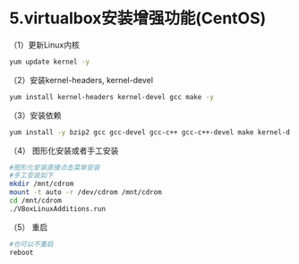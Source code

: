 # 5.virtualbox安装增强功能(CentOS)

（1）更新Linux内核

```bash
yum update kernel -y
```

（2）安装kernel-headers, kernel-devel

```bash
yum install kernel-headers kernel-devel gcc make -y
```

（3）安装依赖

```bash
yum install -y bzip2 gcc gcc-devel gcc-c++ gcc-c++-devel make kernel-d
```

（4） 图形化安装或者手工安装

```bash
#图形化安装直接点击菜单安装
#手工安装如下
mkdir /mnt/cdrom
mount -t auto -r /dev/cdrom /mnt/cdrom
cd /mnt/cdrom
./VBoxLinuxAdditions.run
```

（5） 重启

```bash
#也可以不重启
reboot
```